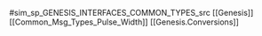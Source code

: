 #sim_sp_GENESIS_INTERFACES_COMMON_TYPES_src
[[Genesis]]
[[Common_Msg_Types_Pulse_Width]]
[[Genesis.Conversions]]
